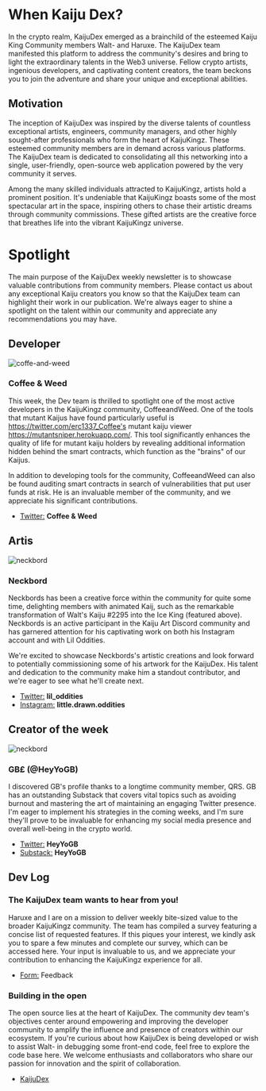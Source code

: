 # When Kaiju Dex?
In the crypto realm, KaijuDex emerged as a brainchild of the esteemed Kaiju King Community members Walt- and Haruxe. The KaijuDex team manifested this platform to address the community's desires and bring to light the extraordinary talents in the Web3 universe. Fellow crypto artists, ingenious developers, and captivating content creators, the team beckons you to join the adventure and share your unique and exceptional abilities.

## Motivation
The inception of KaijuDex was inspired by the diverse talents of countless exceptional artists, engineers, community managers, and other highly sought-after professionals who form the heart of KaijuKingz. These esteemed community members are in demand across various platforms. The KaijuDex team is dedicated to consolidating all this networking into a single, user-friendly, open-source web application powered by the very community it serves.

Among the many skilled individuals attracted to KaijuKingz, artists hold a prominent position. It's undeniable that KaijuKingz boasts some of the most spectacular art in the space, inspiring others to chase their artistic dreams through community commissions. These gifted artists are the creative force that breathes life into the vibrant KaijuKingz universe.



# Spotlight
The main purpose of the KaijuDex weekly newsletter is to showcase valuable contributions from community members. Please contact us about any exceptional Kaiju creators you know so that the KaijuDex team can highlight their work in our publication. We're always eager to shine a spotlight on the talent within our community and appreciate any recommendations you may have.

## Developer

![coffe-and-weed](/images/profiles/coffee-and-weed.jpeg|200|200)
### Coffee & Weed
This week, the Dev team is thrilled to spotlight one of the most active developers in the KaijuKingz community, CoffeeandWeed. One of the tools that mutant Kaijus have found particularly useful is https://twitter.com/erc1337_Coffee's mutant kaiju viewer https://mutantsniper.herokuapp.com/. This tool significantly enhances the quality of life for mutant kaiju holders by revealing additional information hidden behind the smart contracts, which function as the "brains" of our Kaijus.

In addition to developing tools for the community, CoffeeandWeed can also be found auditing smart contracts in search of vulnerabilities that put user funds at risk. He is an invaluable member of the community, and we appreciate his significant contributions.

- [Twitter:](https://twitter.com/erc1337_Coffee) **Coffee & Weed**

## Artis
![neckbord](/images/profiles/neckbord.jpeg|200|200)
### Neckbord
Neckbords has been a creative force within the community for quite some time, delighting members with animated Kaij, such as the remarkable transformation of Walt's Kaiju #2295 into the Ice King (featured above). Neckbords is an active participant in the Kaiju Art Discord community and has garnered attention for his captivating work on both his Instagram account and with Lil Oddities.

We're excited to showcase Neckbords's artistic creations and look forward to potentially commissioning some of his artwork for the KaijuDex. His talent and dedication to the community make him a standout contributor, and we're eager to see what he'll create next.

- [Twitter:](https://twitter.com/lil_oddities) **lil_oddities**
- [Instagram:](https://www.instagram.com/little.drawn.oddities) **little.drawn.oddities**





## Creator of the week
![neckbord](/images/profiles/GB.jpeg|200|200)
### GB£ (@HeyYoGB)
I discovered GB's profile thanks to a longtime community member, QRS. GB has an outstanding Substack that covers vital topics such as avoiding burnout and mastering the art of maintaining an engaging Twitter presence. I'm eager to implement his strategies in the coming weeks, and I'm sure they'll prove to be invaluable for enhancing my social media presence and overall well-being in the crypto world.

- [Twitter:](https://twitter.com/HeyYoGB) **HeyYoGB**
- [Substack:](https://heyyogb.substack.com/) **HeyYoGB**


## Dev Log
### The KaijuDex team wants to hear from you!
Haruxe and I are on a mission to deliver weekly bite-sized value to the broader KaijuKingz community. The team has compiled a survey featuring a concise list of requested features. If this piques your interest, we kindly ask you to spare a few minutes and complete our survey, which can be accessed here. Your input is invaluable to us, and we appreciate your contribution to enhancing the KaijuKingz experience for all.

- [Form:](https://forms.gle/nBn1EmwBUkr95Qcp7) Feedback

### Building in the open

The open source lies at the heart of KaijuDex. The community dev team's objectives center around empowering and improving the developer community to amplify the influence and presence of creators within our ecosystem. If you're curious about how KaijuDex is being developed or wish to assist Walt- in debugging some front-end code, feel free to explore the code base here. We welcome enthusiasts and collaborators who share our passion for innovation and the spirit of collaboration.
- [KaijuDex](https://github.com/saintskeeper/Kaiju-Dex)
